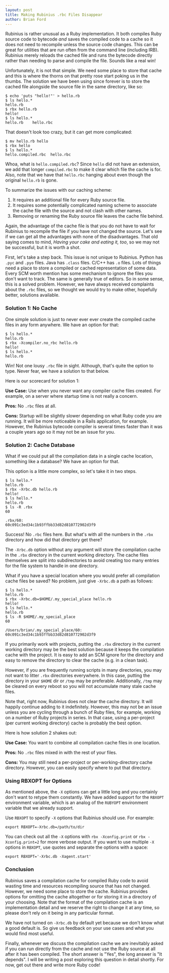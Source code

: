 ```yaml
---
layout: post
title: Making Rubinius .rbc Files Disappear
author: Brian Ford
---
```


Rubinius is rather unusual as a Ruby implementation. It both compiles Ruby
source code to bytecode _and_ saves the compiled code to a cache so it does
not need to recompile unless the source code changes. This can be great for
utilities that are run often from the command line (including IRB). Rubinius
merely reloads the cached file and runs the bytecode directly rather than
needing to parse and compile the file. Sounds like a real win!

Unfortunately, it is not that simple. We need some place to store that cache
and this is where the thorns on that pretty rose start poking us in the
thumbs. The solution we have been using since forever is to store the cached
file alongside the source file in the same directory, like so:

    $ echo 'puts "hello!"' > hello.rb
    $ ls hello.*
    hello.rb
    $ rbx hello.rb
    hello!
    $ ls hello.*
    hello.rb	hello.rbc

That doesn't look too crazy, but it can get more complicated:

    $ mv hello.rb hello
    $ rbx hello
    $ ls hello.*
    hello.compiled.rbc	hello.rbc

Whoa, what is `hello.compiled.rbc`? Since `hello` did not have an extension,
we add that longer `compiled.rbc` to make it clear which file the cache is
for. Also, note that we have that `hello.rbc` hanging about even though the
original `hello.rb` is gone.

To summarize the issues with our caching scheme:

1. It requires an additional file for every Ruby source file.
1. It requires some potentially complicated naming scheme to associate the
   cache file with the source and not clash with other names.
1. Removing or renaming the Ruby source file leaves the cache file behind.

Again, the advantage of the cache file is that you do not have to wait for
Rubinius to recompile the file if you have not changed the source. Let's see
if we can get all the advantages with none of the disadvantages. That old
saying comes to mind, _Having your cake and eating it, too_, so we may not
be successful, but it is worth a shot.

First, let's take a step back. This issue is not unique to Rubinius. Python
has `.pyc` and `.pyo` files. Java has `.class` files. C/C++ has `.o` files.
Lots of things need a place to store a compiled or cached representation of
some data. Every SCM worth mention has some mechanism to ignore the files you
don't want to track. The same is generally true of editors. So in some sense,
this is a solved problem. However, we have always received complaints about
the `.rbc` files, so we thought we would try to make other, hopefully better,
solutions available.

### Solution 1: No Cache

One simple solution is just to never ever ever create the compiled cache files
in any form anywhere. We have an option for that:

    $ ls hello.*
    hello.rb
    $ rbx -Xcompiler.no_rbc hello.rb
    hello!
    $ ls hello.*
    hello.rb

Win! Not one lousy `.rbc` file in sight. Although, that's quite the option to
type. Never fear, we have a solution to that below.

Here is our scorecard for solution 1:

**Use Case:** Use when you never want any compiler cache files created. For
example, on a server where startup time is not really a concern.

**Pros:** No `.rbc` files at all.

**Cons:** Startup will be slightly slower depending on what Ruby code you are
running. It will be more noticeable in a Rails application, for example.
However, the Rubinius bytecode compiler is several times faster than it was a
couple years ago so it may not be an issue for you.

### Solution 2: Cache Database

What if we could put all the compilation data in a single cache location,
something like a database? We have an option for that.

This option is a little more complex, so let's take it in two steps.

    $ ls hello.*
    hello.rb
    $ rbx -Xrbc.db hello.rb
    hello!
    $ ls hello.*
    hello.rb
    $ ls -R .rbx
    60

    .rbx/60:
    60c091c3ed34c1b93ffbb33d82d810772902d3f9

Success! No `.rbc` files here. But what's with all the numbers in the `.rbx`
directory and how did that directory get there?

The `-Xrbc.db` option without any argument will store the compilation cache in
the `.rbx` directory in the current working directory. The cache files
themselves are split into subdirectories to avoid creating too many entries
for the file system to handle in one directory.

What if you have a special location where you would prefer all compilation
cache files be saved? No problem, just give `-Xrbc.db` a path as follows:

    $ ls hello.*
    hello.rb
    $ rbx -Xrbc.db=$HOME/.my_special_place hello.rb
    hello!
    $ ls hello.*
    hello.rb
    $ ls -R $HOME/.my_special_place
    60

    /Users/brian/.my_special_place/60:
    60c091c3ed34c1b93ffbb33d82d810772902d3f9

If you primarily work with projects, putting the `.rbx` directory in the
current working directory may be the best solution because it keeps the
compilation cache with the project. It is easy to add an SCM ignore for the
directory and easy to remove the directory to clear the cache (e.g. in a clean
task).

However, if you are frequently running scripts in many directories, you may
not want to litter `.rbx` directories everywhere. In this case, putting the
directory in your `$HOME` dir or `/tmp` may be preferable. Additionally,
`/tmp` may be cleared on every reboot so you will not accumulate many stale
cache files.

Note that, right now, Rubinius does not clear the cache directory. It will
happily continue adding to it indefinitely. However, this may not be an issue
unless you are cycling through a bunch of Ruby files, for example, working on
a number of Ruby projects in series. In that case, using a per-project (per
current working directory) cache is probably the best option.

Here is how solution 2 shakes out:

**Use Case:** You want to combine all compilation cache files in one location.

**Pros:** No `.rbc` files mixed in with the rest of your files.

**Cons:** You may still need a per-project or per-working-directory cache
directory. However, you can easily specify where to put that directory.

### Using RBXOPT for Options

As mentioned above, the `-X` options can get a little long and you certainly
don't want to retype them constantly. We have added support for the `RBXOPT`
environment variable, which is an analog of the `RUBYOPT` environment variable
that we already support.

Use `RBXOPT` to specify `-X` options that Rubinius should use. For example:

    export RBXOPT=-Xrbc.db=/path/to/dir

You can check out all the `-X` options with `rbx -Xconfig.print` or `rbx
-Xconfig.print=2` for more verbose output. If you want to use multiple `-X`
options in `RBXOPT`, use quotes and separate the options with a space:

    export RBXOPT='-Xrbc.db -Xagent.start'

### Conclusion

Rubinius saves a compilation cache for compiled Ruby code to avoid wasting
time and resources recompiling source that has not changed. However, we need
some place to store the cache. Rubinius provides options for omitting the
cache altogether or for storing it in a directory of your choosing. Note that
the format of the compilation cache is an implementation detail and we reserve
the right to change it at any time, so please don't rely on it being in any
particular format.

We have not turned on `-Xrbc.db` by default yet because we don't know what a
good default is. So give us feedback on your use cases and what you would find
most useful.

Finally, whenever we discuss the compilation cache we are inevitably asked if
you can run directly from the cache and not use the Ruby source at all after
it has been compiled. The short answer is "Yes", the long answer is "It
depends". I will be writing a post exploring this question in detail shortly.
For now, get out there and write more Ruby code!
